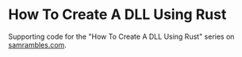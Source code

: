 # How To Create A DLL Using Rust

Supporting code for the "How To Create A DLL Using Rust" series on [samrambles.com](https://samrambles.com).
